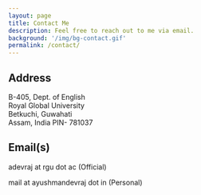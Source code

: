 ```yaml
---
layout: page
title: Contact Me
description: Feel free to reach out to me via email. 
background: '/img/bg-contact.gif'
permalink: /contact/
---
```


## Address 

B-405, Dept. of English  
Royal Global University  
Betkuchi, Guwahati  
Assam, India
PIN- 781037

## Email(s)

adevraj at rgu dot ac (Official)

mail at ayushmandevraj dot in (Personal)
